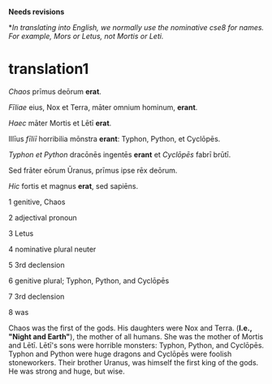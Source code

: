 **Needs revisions**

**In translating into English, we normally use the *nominative cse8 for names. For example, *Mors* or *Letus*, not *Mortis* or *Leti*.**

# translation1

*Chaos* prīmus deōrum **erat**.

*Fīliae* eius, Nox et Terra, māter omnium hominum, **erant**.

*Haec* māter Mortis et Lētī **erat**. 

Illīus *fīliī* horribilia mōnstra **erant**: Typhon, Python, et Cyclōpēs. 

*Typhon et Python* dracōnēs ingentēs **erant** et *Cyclōpēs* fabrī brūtī. 

Sed frāter eōrum Ūranus, prīmus ipse rēx deōrum. 

*Hic* fortis et magnus **erat**, sed sapiēns.

1 genitive, Chaos

2 adjectival pronoun

3 Letus

4 nominative plural neuter

5 3rd declension

6 genitive plural; Typhon, Python, and Cyclōpēs

7 3rd declension

8 was

Chaos was the first of the gods. His daughters were Nox and Terra. (**I.e., "Night and Earth"**), the mother of all humans. 
She was the mother of Mortis and Lētī. 
Lētī's sons were horrible monsters: Typhon, Python, and Cyclōpēs.
Typhon and Python were huge dragons and Cyclōpēs were foolish stoneworkers. 
Their brother Uranus, was himself the first king of the gods. He was strong and huge, but wise.
